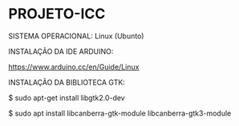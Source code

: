 # PROJETO-ICC

SISTEMA OPERACIONAL: Linux (Ubunto)


INSTALAÇÃO DA IDE ARDUINO:

https://www.arduino.cc/en/Guide/Linux


INSTALAÇÃO DA BIBLIOTECA GTK:

$ sudo apt-get install libgtk2.0-dev

$ sudo apt install libcanberra-gtk-module libcanberra-gtk3-module
